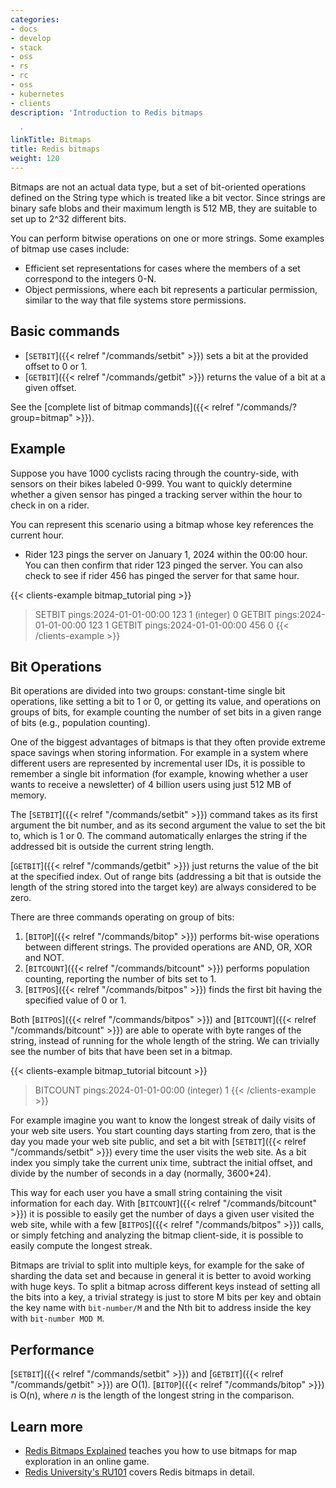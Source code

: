 ```yaml
---
categories:
- docs
- develop
- stack
- oss
- rs
- rc
- oss
- kubernetes
- clients
description: 'Introduction to Redis bitmaps

  '
linkTitle: Bitmaps
title: Redis bitmaps
weight: 120
---
```


Bitmaps are not an actual data type, but a set of bit-oriented operations
defined on the String type which is treated like a bit vector.
Since strings are binary safe blobs and their maximum length is 512 MB,
they are suitable to set up to 2^32 different bits.

You can perform bitwise operations on one or more strings.
Some examples of bitmap use cases include:

* Efficient set representations for cases where the members of a set correspond to the integers 0-N.
* Object permissions, where each bit represents a particular permission, similar to the way that file systems store permissions.

## Basic commands

* [`SETBIT`]({{< relref "/commands/setbit" >}}) sets a bit at the provided offset to 0 or 1.
* [`GETBIT`]({{< relref "/commands/getbit" >}}) returns the value of a bit at a given offset.

See the [complete list of bitmap commands]({{< relref "/commands/?group=bitmap" >}}).


## Example

Suppose you have 1000 cyclists racing through the country-side, with sensors on their bikes labeled 0-999.
You want to quickly determine whether a given sensor has pinged a tracking server within the hour to check in on a rider. 

You can represent this scenario using a bitmap whose key references the current hour.

* Rider 123 pings the server on January 1, 2024 within the 00:00 hour. You can then confirm that rider 123 pinged the server. You can also check to see if rider 456 has pinged the server for that same hour.

{{< clients-example bitmap_tutorial ping >}}
> SETBIT pings:2024-01-01-00:00 123 1
(integer) 0
> GETBIT pings:2024-01-01-00:00 123
1
> GETBIT pings:2024-01-01-00:00 456
0
{{< /clients-example >}}


## Bit Operations

Bit operations are divided into two groups: constant-time single bit
operations, like setting a bit to 1 or 0, or getting its value, and
operations on groups of bits, for example counting the number of set
bits in a given range of bits (e.g., population counting).

One of the biggest advantages of bitmaps is that they often provide
extreme space savings when storing information. For example in a system
where different users are represented by incremental user IDs, it is possible
to remember a single bit information (for example, knowing whether
a user wants to receive a newsletter) of 4 billion users using just 512 MB of memory.

The [`SETBIT`]({{< relref "/commands/setbit" >}}) command takes as its first argument the bit number, and as its second
argument the value to set the bit to, which is 1 or 0. The command
automatically enlarges the string if the addressed bit is outside the
current string length.

[`GETBIT`]({{< relref "/commands/getbit" >}}) just returns the value of the bit at the specified index.
Out of range bits (addressing a bit that is outside the length of the string
stored into the target key) are always considered to be zero.

There are three commands operating on group of bits:

1. [`BITOP`]({{< relref "/commands/bitop" >}}) performs bit-wise operations between different strings. The provided operations are AND, OR, XOR and NOT.
2. [`BITCOUNT`]({{< relref "/commands/bitcount" >}}) performs population counting, reporting the number of bits set to 1.
3. [`BITPOS`]({{< relref "/commands/bitpos" >}}) finds the first bit having the specified value of 0 or 1.

Both [`BITPOS`]({{< relref "/commands/bitpos" >}}) and [`BITCOUNT`]({{< relref "/commands/bitcount" >}}) are able to operate with byte ranges of the
string, instead of running for the whole length of the string. We can trivially see the number of bits that have been set in a bitmap.

{{< clients-example bitmap_tutorial bitcount >}}
> BITCOUNT pings:2024-01-01-00:00
(integer) 1
{{< /clients-example >}}

For example imagine you want to know the longest streak of daily visits of
your web site users. You start counting days starting from zero, that is the
day you made your web site public, and set a bit with [`SETBIT`]({{< relref "/commands/setbit" >}}) every time
the user visits the web site. As a bit index you simply take the current unix
time, subtract the initial offset, and divide by the number of seconds in a day
(normally, 3600\*24).

This way for each user you have a small string containing the visit
information for each day. With [`BITCOUNT`]({{< relref "/commands/bitcount" >}}) it is possible to easily get
the number of days a given user visited the web site, while with
a few [`BITPOS`]({{< relref "/commands/bitpos" >}}) calls, or simply fetching and analyzing the bitmap client-side,
it is possible to easily compute the longest streak.

Bitmaps are trivial to split into multiple keys, for example for
the sake of sharding the data set and because in general it is better to
avoid working with huge keys. To split a bitmap across different keys
instead of setting all the bits into a key, a trivial strategy is just
to store M bits per key and obtain the key name with `bit-number/M` and
the Nth bit to address inside the key with `bit-number MOD M`.



## Performance

[`SETBIT`]({{< relref "/commands/setbit" >}}) and [`GETBIT`]({{< relref "/commands/getbit" >}}) are O(1).
[`BITOP`]({{< relref "/commands/bitop" >}}) is O(n), where _n_ is the length of the longest string in the comparison.

## Learn more

* [Redis Bitmaps Explained](https://www.youtube.com/watch?v=oj8LdJQjhJo) teaches you how to use bitmaps for map exploration in an online game. 
* [Redis University's RU101](https://university.redis.com/courses/ru101/) covers Redis bitmaps in detail.

